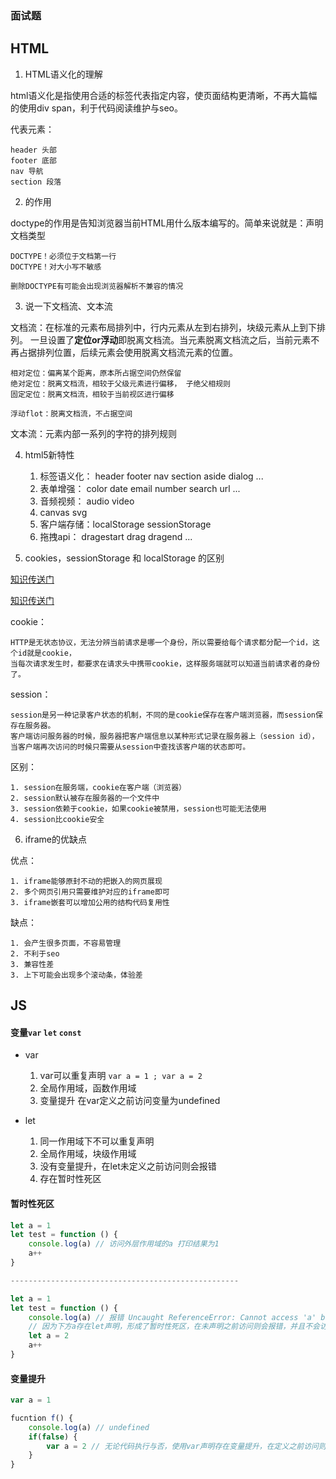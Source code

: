 ### 面试题

## HTML 

1. HTML语义化的理解

html语义化是指使用合适的标签代表指定内容，使页面结构更清晰，不再大篇幅的使用div span，利于代码阅读维护与seo。 

代表元素： 

	header 头部
	footer 底部
	nav 导航
	section 段落

2. <!DOCTYPE>的作用

doctype的作用是告知浏览器当前HTML用什么版本编写的。简单来说就是：声明文档类型

	DOCTYPE！必须位于文档第一行
	DOCTYPE！对大小写不敏感

	删除DOCTYPE有可能会出现浏览器解析不兼容的情况

3. 说一下文档流、文本流

文档流：在标准的元素布局排列中，行内元素从左到右排列，块级元素从上到下排列。 一旦设置了**定位or浮动**即脱离文档流。当元素脱离文档流之后，当前元素不再占据排列位置，后续元素会使用脱离文档流元素的位置。

	相对定位：偏离某个距离，原本所占据空间仍然保留
	绝对定位：脱离文档流，相较于父级元素进行偏移， 子绝父相规则
	固定定位：脱离文档流，相较于当前视区进行偏移

	浮动flot：脱离文档流，不占据空间

文本流：元素内部一系列的字符的排列规则

4. html5新特性

	1. 标签语义化： header footer nav section aside dialog ...
	2. 表单增强： color date email number search url ...
	3. 音频视频： audio video
	4. canvas svg
	5. 客户端存储：localStorage sessionStorage
	6. 拖拽api： dragestart drag dragend ...

5. cookies，sessionStorage 和 localStorage 的区别

[知识传送门](https://juejin.im/entry/6844903434366222350)

[知识传送门](https://zhuanlan.zhihu.com/p/21275207)


cookie：

	HTTP是无状态协议，无法分辨当前请求是哪一个身份，所以需要给每个请求都分配一个id，这个id就是cookie，
	当每次请求发生时，都要求在请求头中携带cookie，这样服务端就可以知道当前请求者的身份了。

session：

	session是另一种记录客户状态的机制，不同的是cookie保存在客户端浏览器，而session保存在服务器。
	客户端访问服务器的时候，服务器把客户端信息以某种形式记录在服务器上（session id），
	当客户端再次访问的时候只需要从session中查找该客户端的状态即可。

区别：

	1. session在服务端，cookie在客户端（浏览器）
	2. session默认被存在服务器的一个文件中
	3. session依赖于cookie，如果cookie被禁用，session也可能无法使用
	4. session比cookie安全

6. iframe的优缺点

优点：

	1. iframe能够原封不动的把嵌入的网页展现
	2. 多个网页引用只需要维护对应的iframe即可
	3. iframe嵌套可以增加公用的结构代码复用性

缺点：

	1. 会产生很多页面，不容易管理
	2. 不利于seo
	3. 兼容性差
	3. 上下可能会出现多个滚动条，体验差
















































## JS

#### 变量`var` `let` `const`

- var 

    1. var可以重复声明 `var a = 1 ; var a = 2 `
    2. 全局作用域，函数作用域
    3. 变量提升 在var定义之前访问变量为undefined

- let

    1. 同一作用域下不可以重复声明
    2. 全局作用域，块级作用域
    3. 没有变量提升，在let未定义之前访问则会报错
    4. 存在暂时性死区

#### 暂时性死区

```js
let a = 1
let test = function () {
    console.log(a) // 访问外层作用域的a 打印结果为1
    a++
}

---------------------------------------------------

let a = 1
let test = function () {
    console.log(a) // 报错 Uncaught ReferenceError: Cannot access 'a' before initialization
    // 因为下方a存在let声明，形成了暂时性死区，在未声明之前访问则会报错，并且不会访问外层的a
    let a = 2 
    a++
}
```

#### 变量提升

```js
var a = 1

fucntion f() {
    console.log(a) // undefined
    if(false) {
        var a = 2 // 无论代码执行与否，使用var声明存在变量提升，在定义之前访问则为undefined
    }
}
```